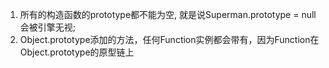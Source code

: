 1. 所有的构造函数的prototype都不能为空, 就是说Superman.prototype = null 会被引擎无视;
2. Object.prototype添加的方法，任何Function实例都会带有，因为Function在Object.prototype的原型链上